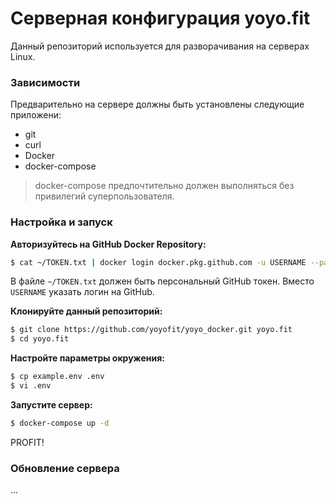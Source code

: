 # Серверная конфигурация yoyo.fit

Данный репозиторий используется для разворачивания на серверах Linux.

### Зависимости

Предварительно на сервере должны быть установлены следующие приложени:

- git
- curl
- Docker
- docker-compose

> docker-compose предпочтительно должен выполняться без привилегий суперпользователя.

### Настройка и запуск

**Авторизуйтесь на GitHub Docker Repository:**

```bash
$ cat ~/TOKEN.txt | docker login docker.pkg.github.com -u USERNAME --password-stdin
``` 

В файле `~/TOKEN.txt` должен быть персональный GitHub токен. Вместо `USERNAME` указать логин на GitHub.

**Клонируйте данный репозиторий:**

```bash
$ git clone https://github.com/yoyofit/yoyo_docker.git yoyo.fit
$ cd yoyo.fit
```

**Настройте параметры окружения:**

```bash
$ cp example.env .env
$ vi .env
```

**Запустите сервер:**

```bash
$ docker-compose up -d
```


PROFIT!


### Обновление сервера

...
